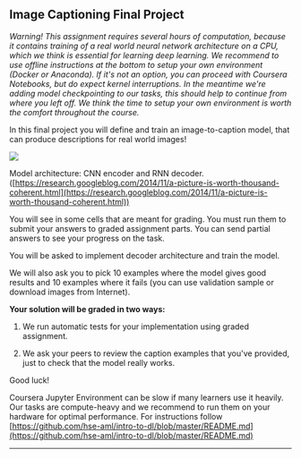 ## Image Captioning Final Project

*Warning! This assignment requires several hours of computation, because it
contains training of a real world neural network architecture on a CPU, which we
think is essential for learning deep learning. We recommend to use offline
instructions at the bottom to setup your own environment (Docker or Anaconda).
If it's not an option, you can proceed with Coursera Notebooks, but do expect
kernel interruptions. In the meantime we're adding model checkpointing to our
tasks, this should help to continue from where you left off. We think the time
to setup your own environment is worth the comfort throughout the course.*

In this final project you will define and train an image-to-caption model, that
can produce descriptions for real world images!

![](https://d3c33hcgiwev3.cloudfront.net/imageAssetProxy.v1/I_VlgpvaEeeHrwpWBTEPxg_e316c4ae2d37150269408441640fb441_encoder_decoder.png?expiry=1594598400000&hmac=3fYUUD4L50ij3MhM9zlop0zJLTm0mPXcRp0Vkkbj4uQ)

Model architecture: CNN encoder and RNN decoder.
([https://research.googleblog.com/2014/11/a-picture-is-worth-thousand-coherent.html](https://research.googleblog.com/2014/11/a-picture-is-worth-thousand-coherent.html))

You will see  in some cells that are meant for grading. You must run them to
submit your answers to graded assignment parts. You can send partial answers to
see your progress on the task.

You will be asked to implement decoder architecture and train the model. 

We will also ask you to pick 10 examples where the model gives good results and
10 examples where it fails (you can use validation sample or download images
from Internet).

**Your solution will be graded in two ways:**

1. We run automatic tests for your implementation using graded assignment.

2. We ask your peers to review the caption examples that you've provided, just
to check that the model really works.

Good luck!

Coursera Jupyter Environment can be slow if many learners use it heavily. Our
tasks are compute-heavy and we recommend to run them on your hardware for
optimal performance. For instructions follow
[https://github.com/hse-aml/intro-to-dl/blob/master/README.md](https://github.com/hse-aml/intro-to-dl/blob/master/README.md)

*****
